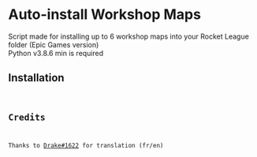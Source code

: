 <!DOCTYPE html>
<html lang="en">
<h1>Auto-install Workshop Maps</h1>
<p>Script made for installing up to 6 workshop maps into your Rocket League folder (Epic Games version)
<br/>Python v3.8.6 min is required</p>
<h2>Installation</h2> 
<code
 	-Go to "Releases" and Download the latest package named "Rocket_League_WorkMaps.zip"
	-Unzip the file and run the "INSTALL(only 1rst time).bat" file to install all necessary packages
	-Run "install_workshop_maps.py" and follow instructions
	-Enjoy!
</code>
<h2>Credits</h2>
<p>Thanks to <a href="https://github.com/DrakeWK">Drake#1622</a> for translation (fr/en)</p>
</html>
